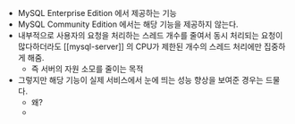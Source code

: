 - MySQL Enterprise Edition 에서 제공하는 기능
- MySQL Community Edition 에서는 해당 기능을 제공하지 않는다.
- 내부적으로 사용자의 요청을 처리하는 스레드 개수를 줄여서 동시 처리되는 요청이 많다하더라도 [[mysql-server]] 의 CPU가 제한된 개수의 스레드 처리에만 집중하게 해줌.
	- 즉 서버의 자원 소모를 줄이는 목적
- 그렇지만 해당 기능이 실제 서비스에서 눈에 띄는 성능 향상을 보여준 경우는 드물다.
	- 왜?
	- 